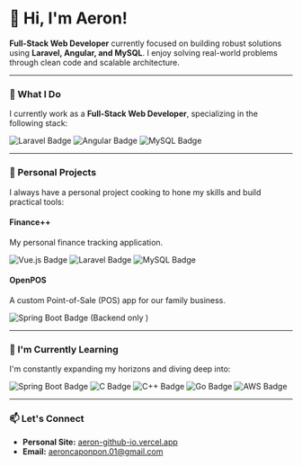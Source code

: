 # 👋 Hi, I'm Aeron!

**Full-Stack Web Developer** currently focused on building robust solutions using **Laravel, Angular, and MySQL**. I enjoy solving real-world problems through clean code and scalable architecture.

---

### 💼 What I Do

I currently work as a **Full-Stack Web Developer**, specializing in the following stack:
<p align="left">
  <img src="https://img.shields.io/badge/Laravel-FF2D20?style=flat-square&logo=laravel&logoColor=white" alt="Laravel Badge"/>
  <img src="https://img.shields.io/badge/Angular-DD0031?style=flat-square&logo=angular&logoColor=white" alt="Angular Badge"/>
  <img src="https://img.shields.io/badge/MySQL-005C84?style=flat-square&logo=mysql&logoColor=white" alt="MySQL Badge"/>
</p>

---

### 🔭 Personal Projects

I always have a personal project cooking to hone my skills and build practical tools:

#### Finance++
My personal finance tracking application.
<p align="left">
  <img src="https://img.shields.io/badge/Vue-4FC08D?style=flat-square&logo=vue.js&logoColor=white" alt="Vue.js Badge"/>
  <img src="https://img.shields.io/badge/Laravel-FF2D20?style=flat-square&logo=laravel&logoColor=white" alt="Laravel Badge"/>
  <img src="https://img.shields.io/badge/MySQL-005C84?style=flat-square&logo=mysql&logoColor=white" alt="MySQL Badge"/>
</p>

#### OpenPOS
A custom Point-of-Sale (POS) app for our family business.
<p align="left">
  <img src="https://img.shields.io/badge/Spring_Boot-6DB33F?style=flat-square&logo=spring-boot&logoColor=white" alt="Spring Boot Badge"/> (Backend only )
</p>

---

### 🌱 I'm Currently Learning

I'm constantly expanding my horizons and diving deep into:
<p align="left">
  <img src="https://img.shields.io/badge/Spring_Boot-6DB33F?style=flat-square&logo=spring-boot&logoColor=white" alt="Spring Boot Badge"/>
  <img src="https://img.shields.io/badge/C-A8B9CC?style=flat-square&logo=c&logoColor=white" alt="C Badge"/>
  <img src="https://img.shields.io/badge/C%2B%2B-00599C?style=flat-square&logo=c%2B%2B&logoColor=white" alt="C++ Badge"/>
  <img src="https://img.shields.io/badge/Go-00ADD8?style=flat-square&logo=go&logoColor=white" alt="Go Badge"/>
  <img src="https://img.shields.io/badge/AWS-232F3E?style=flat-square&logo=amazon-aws&logoColor=white" alt="AWS Badge"/>
</p>

---

### 📫 Let's Connect

- **Personal Site:** [aeron-github-io.vercel.app](https://aeron-github-io.vercel.app/)
- **Email:** aeroncaponpon.01@gmail.com

